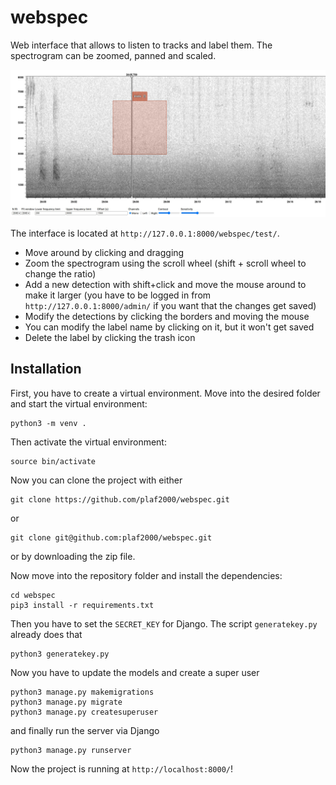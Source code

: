 # webspec

Web interface that allows to listen to tracks and label them. The spectrogram can be zoomed, panned and scaled.

![Screenshot](https://github.com/plaf2000/webspec/blob/master/screenshot.jpeg)

The interface is located at `http://127.0.0.1:8000/webspec/test/`.

* Move around by clicking and dragging 
*  Zoom the spectrogram using the scroll wheel (shift + scroll wheel to change the ratio)
*  Add a new detection with shift+click and move the mouse around to make it larger (you have to be logged in from `http://127.0.0.1:8000/admin/` if you want that the changes get saved)
*  Modify the detections by clicking the borders and moving the mouse
*  You can modify the label name by clicking on it, but it won't get saved
*  Delete the label by clicking the trash icon

## Installation

First, you have to create a virtual environment. Move into the desired folder and start the virtual environment: 
```shell
python3 -m venv .
```

Then activate the virtual environment:

```shell
source bin/activate
```

Now you can clone the project with either

```shell
git clone https://github.com/plaf2000/webspec.git
```

or

```shell
git clone git@github.com:plaf2000/webspec.git
```

or by downloading the zip file.

Now move into the repository folder and install the dependencies:

```shell
cd webspec
pip3 install -r requirements.txt
```

Then you have to set the `SECRET_KEY` for Django. The script `generatekey.py` already does that

```
python3 generatekey.py
```

Now you have to update the models and create a super user

```shell
python3 manage.py makemigrations
python3 manage.py migrate
python3 manage.py createsuperuser
```

and finally run the server via Django

```
python3 manage.py runserver
```

Now the project is running at `http://localhost:8000/`!

